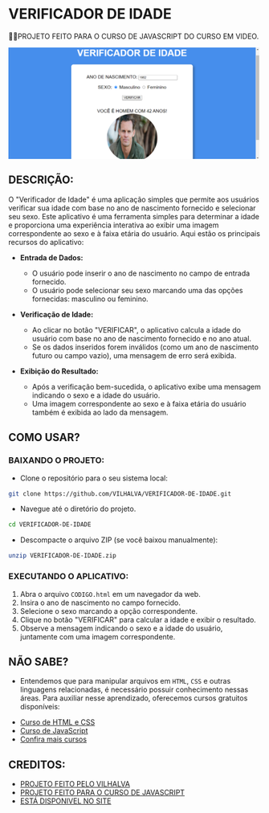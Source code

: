 # VERIFICADOR DE IDADE
👨‍🏫PROJETO FEITO PARA O CURSO DE JAVASCRIPT DO CURSO EM VIDEO.

<img src="FOTO.png" align="center" width="500"> <br>

## DESCRIÇÃO:
O "Verificador de Idade" é uma aplicação simples que permite aos usuários verificar sua idade com base no ano de nascimento fornecido e selecionar seu sexo. Este aplicativo é uma ferramenta simples para determinar a idade e proporciona uma experiência interativa ao exibir uma imagem correspondente ao sexo e à faixa etária do usuário. Aqui estão os principais recursos do aplicativo:

- **Entrada de Dados:**
  - O usuário pode inserir o ano de nascimento no campo de entrada fornecido.
  - O usuário pode selecionar seu sexo marcando uma das opções fornecidas: masculino ou feminino.

- **Verificação de Idade:**
  - Ao clicar no botão "VERIFICAR", o aplicativo calcula a idade do usuário com base no ano de nascimento fornecido e no ano atual.
  - Se os dados inseridos forem inválidos (como um ano de nascimento futuro ou campo vazio), uma mensagem de erro será exibida.

- **Exibição do Resultado:**
  - Após a verificação bem-sucedida, o aplicativo exibe uma mensagem indicando o sexo e a idade do usuário.
  - Uma imagem correspondente ao sexo e à faixa etária do usuário também é exibida ao lado da mensagem.

## COMO USAR?
### BAIXANDO O PROJETO:
* Clone o repositório para o seu sistema local:

```bash
git clone https://github.com/VILHALVA/VERIFICADOR-DE-IDADE.git
```

* Navegue até o diretório do projeto.

```bash
cd VERIFICADOR-DE-IDADE
```

* Descompacte o arquivo ZIP (se você baixou manualmente):

```bash
unzip VERIFICADOR-DE-IDADE.zip
```

### EXECUTANDO O APLICATIVO:
1. Abra o arquivo `CODIGO.html` em um navegador da web.
2. Insira o ano de nascimento no campo fornecido.
3. Selecione o sexo marcando a opção correspondente.
4. Clique no botão "VERIFICAR" para calcular a idade e exibir o resultado.
5. Observe a mensagem indicando o sexo e a idade do usuário, juntamente com uma imagem correspondente.

## NÃO SABE?
- Entendemos que para manipular arquivos em `HTML`, `CSS` e outras linguagens relacionadas, é necessário possuir conhecimento nessas áreas. Para auxiliar nesse aprendizado, oferecemos cursos gratuitos disponíveis:
* [Curso de HTML e CSS](https://github.com/VILHALVA/CURSO-DE-HTML-E-CSS)
* [Curso de JavaScript](https://github.com/VILHALVA/CURSO-DE-JAVASCRIPT)
* [Confira mais cursos](https://github.com/VILHALVA?tab=repositories&q=+topic:CURSO)

## CREDITOS:
- [PROJETO FEITO PELO VILHALVA](https://github.com/VILHALVA)
- [PROJETO FEITO PARA O CURSO DE JAVASCRIPT](https://github.com/VILHALVA/CURSO-DE-JAVASCRIPT)
- [ESTÁ DISPONIVEL NO SITE](https://vilhalva.github.io/STYLER/STYLER.html)
